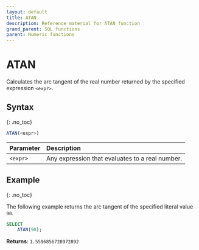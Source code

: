 ```yaml
---
layout: default
title: ATAN
description: Reference material for ATAN function
grand_parent: SQL functions
parent: Numeric functions
---
```


# ATAN

Calculates the arc tangent of the real number returned by the specified expression `<expr>`.

## Syntax
{: .no_toc}

```sql
ATAN(<expr>)
```

| Parameter | Description |
| :-------- | :-----------|
| `<expr>`  | Any expression that evaluates to a real number. |

## Example
{: .no_toc}

The following example returns the arc tangent of the specified literal value `90`.

```sql
SELECT
    ATAN(90);
```

**Returns**: `1.5596856728972892`
